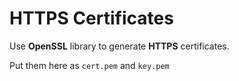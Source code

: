 # HTTPS Certificates 

Use **OpenSSL** library to generate **HTTPS** certificates.

Put them here as `cert.pem` and `key.pem`